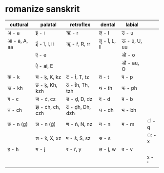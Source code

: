 # romanize sanskrit

| cuttural     | palatal         | retroflex       | dental       | labial       |       |
| ------------ | --------------- | --------------- | ------------ | ------------ | ----- |
| अ - a        | इ - i           | ऋ - r           | ऌ - l        | उ - u        |       |
| आ - ā, A, aa | ई - ī, I, ii    | ॠ - r̄, R, rr    | ॡ - l̄, L, ll | ऊ - ū, U, uu |       |
|              | ए - e           |                 |              | ओ - o        |       |
|              | ऐ - ai, E       |                 |              | औ - au, O    |       |
| क - k        | च - ḳ, K, kz    | ट - ṫ, T, tz    | त - t        | प - p        |       |
| ख - kh       | छ - ḳ, Kh, kzh  | ठ - ṫh, Th, tzh | थ - th       | फ - ph       |       |
| ग - c        | ज - ċ, cz       | ड - ḍ, D, dz    | द - d        | ब - b        |       |
| घ - ch       | झ - ċh, ch, czh | ढ - ḍh, Dh, dzh | ध - dh       | भ -  bh      |       |
| ङ - n (g)    | ञ - n (ġ)       | ण - ṅ, N, nz    | न - n        | म - m        | ं - q |
|              | श - ẋ, X, xz    | ष - ṡ, S, sz    | स - s        |              | ः - x |
| ह - h        | य - j           | र - ṙ, y        | ल - ḷ, w     | व - v        |       |
|              |                 |                 |              |              | ऽ - ' |
